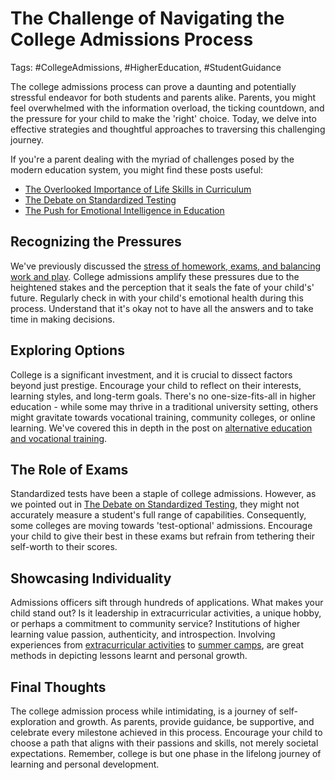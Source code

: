 # The Challenge of Navigating the College Admissions Process

Tags: \#CollegeAdmissions, \#HigherEducation, \#StudentGuidance

The college admissions process can prove a daunting and potentially stressful endeavor for both students and parents alike. Parents, you might feel overwhelmed with the information overload, the ticking countdown, and the pressure for your child to make the 'right' choice. Today, we delve into effective strategies and thoughtful approaches to traversing this challenging journey.

If you're a parent dealing with the myriad of challenges posed by the modern education system, you might find these posts useful:
- [The Overlooked Importance of Life Skills in Curriculum](/education-fundamentals/the-overlooked-importance-of-life-skills-in-curriculum.md)
- [The Debate on Standardized Testing](/education-fundamentals/the-debate-on-standardized-testing.md)
- [The Push for Emotional Intelligence in Education](/holistic-development/the-push-for-emotional-intelligence-in-education.md)

## Recognizing the Pressures
We've previously discussed the [stress of homework, exams, and balancing work and play](/modern-challenges/the-stress-of-homework-balancing-work-and-play.md). College admissions amplify these pressures due to the heightened stakes and the perception that it seals the fate of your child's' future. Regularly check in with your child's emotional health during this process. Understand that it's okay not to have all the answers and to take time in making decisions.

## Exploring Options
College is a significant investment, and it is crucial to dissect factors beyond just prestige. Encourage your child to reflect on their interests, learning styles, and long-term goals. There's no one-size-fits-all in higher education - while some may thrive in a traditional university setting, others might gravitate towards vocational training, community colleges, or online learning. We've covered this in depth in the post on [alternative education and vocational training](/education-fundamentals/alternative-education-models-homeschooling.md).

## The Role of Exams
Standardized tests have been a staple of college admissions. However, as we pointed out in [The Debate on Standardized Testing](/education-fundamentals/the-debate-on-standardized-testing.md), they might not accurately measure a student's full range of capabilities. Consequently, some colleges are moving towards 'test-optional' admissions. Encourage your child to give their best in these exams but refrain from tethering their self-worth to their scores.

## Showcasing Individuality
Admissions officers sift through hundreds of applications. What makes your child stand out? Is it leadership in extracurricular activities, a unique hobby, or perhaps a commitment to community service? Institutions of higher learning value passion, authenticity, and introspection. Involving experiences from [extracurricular activities](/holistic-development/the-role-of-extracurricular-activities-beyond-academics.md) to [summer camps](/holistic-development/the-role-of-summer-camps-in-skill-development.md), are great methods in depicting lessons learnt and personal growth.

## Final Thoughts
The college admission process while intimidating, is a journey of self-exploration and growth. As parents, provide guidance, be supportive, and celebrate every milestone achieved in this process. Encourage your child to choose a path that aligns with their passions and skills, not merely societal expectations. Remember, college is but one phase in the lifelong journey of learning and personal development.